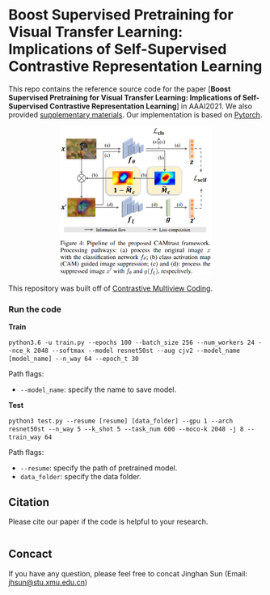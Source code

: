 # Boost Supervised Pretraining for Visual Transfer Learning: Implications of Self-Supervised Contrastive Representation Learning
This repo contains the reference source code for the paper [**Boost Supervised Pretraining for Visual Transfer Learning: Implications of Self-Supervised Contrastive Representation Learning**] in AAAI2021. We also provided [supplementary materials](https://github.com/jinghanSunn/CAMtrast/blob/main/Supplementary.pdf).
Our implementation is based on [Pytorch](https://pytorch.org/).
<div align="center">
	<img src="./overview.png" alt="Editor" width="300">
</div>

This repository was built off of [Contrastive Multiview Coding](https://github.com/HobbitLong/CMC).

### Run the code
**Train**
```
python3.6 -u train.py --epochs 100 --batch_size 256 --num_workers 24 --nce_k 2048 --softmax --model resnet50st --aug cjv2 --model_name [model_name] --n_way 64 --epoch_t 30  
```
Path flags:
- `--model_name`: specify the name to save model.


**Test**
```
python3 test.py --resume [resume] [data_folder] --gpu 1 --arch resnet50st --n_way 5 --k_shot 5 --task_num 600 --moco-k 2048 -j 8 --train_way 64
```
Path flags:
- `--resume`: specify the path of pretrained model.
- `data_folder`: specify the data folder.


## Citation
Please cite our paper if the code is helpful to your research.
```
```

## Concact
If you have any question, please feel free to concat Jinghan Sun (Email: jhsun@stu.xmu.edu.cn)

